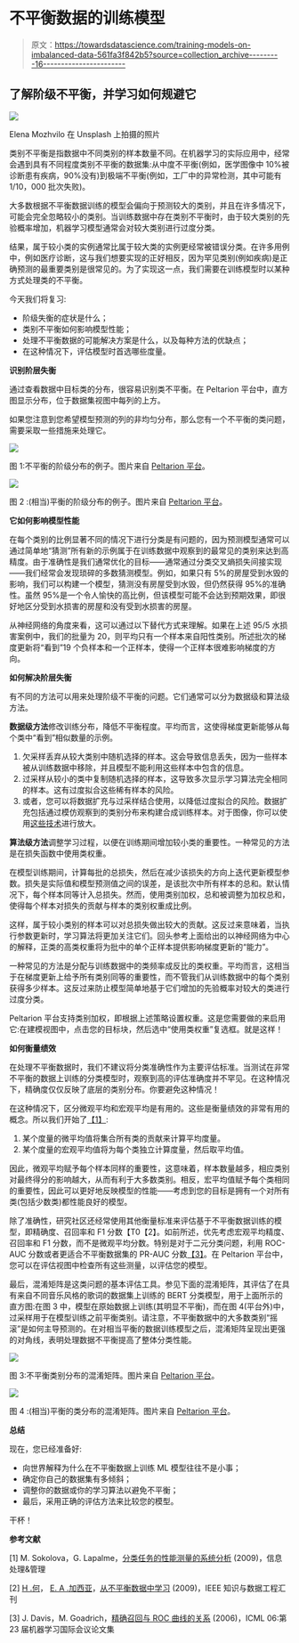 # 不平衡数据的训练模型

> 原文：<https://towardsdatascience.com/training-models-on-imbalanced-data-561fa3f842b5?source=collection_archive---------16----------------------->

## 了解阶级不平衡，并学习如何规避它

![](img/808ed06abec67df7afe98fdfeb709f75.png)

Elena Mozhvilo 在 Unsplash 上拍摄的照片

类别不平衡是指数据中不同类别的样本数量不同。在机器学习的实际应用中，经常会遇到具有不同程度类别不平衡的数据集:从中度不平衡(例如，医学图像中 10%被诊断患有疾病，90%没有)到极端不平衡(例如，工厂中的异常检测，其中可能有 1/10，000 批次失败)。

大多数根据不平衡数据训练的模型会偏向于预测较大的类别，并且在许多情况下，可能会完全忽略较小的类别。当训练数据中存在类别不平衡时，由于较大类别的先验概率增加，机器学习模型通常会对较大类别进行过度分类。

结果，属于较小类的实例通常比属于较大类的实例更经常被错误分类。在许多用例中，例如医疗诊断，这与我们想要实现的正好相反，因为罕见类别(例如疾病)是正确预测的最重要类别是很常见的。为了实现这一点，我们需要在训练模型时以某种方式处理类的不平衡。

今天我们将复习:

*   阶级失衡的症状是什么；
*   类别不平衡如何影响模型性能；
*   处理不平衡数据的可能解决方案是什么，以及每种方法的优缺点；
*   在这种情况下，评估模型时首选哪些度量。

**识别阶层失衡**

通过查看数据中目标类的分布，很容易识别类不平衡。在 Peltarion 平台中，直方图显示分布，位于数据集视图中每列的上方。

如果您注意到您希望模型预测的列的非均匀分布，那么您有一个不平衡的类问题，需要采取一些措施来处理它。

![](img/5861f9f90d72cf1fe19804da0cb0b8bb.png)

图 1:不平衡的阶级分布的例子。图片来自 [Peltarion 平台](https://platform.peltarion.com/)。

![](img/214894e86bb3185085ce5125713d5187.png)

图 2 :(相当)平衡的阶级分布的例子。图片来自 [Peltarion 平台](https://platform.peltarion.com/)。

**它如何影响模型性能**

在每个类别的比例显著不同的情况下进行分类是有问题的，因为预测模型通常可以通过简单地“猜测”所有新的示例属于在训练数据中观察到的最常见的类别来达到高精度。由于准确性是我们通常优化的目标——通常通过分类交叉熵损失间接实现——我们经常会发现琐碎的多数猜测模型。例如，如果只有 5%的房屋受到水毁的影响，我们可以构建一个模型，猜测没有房屋受到水毁，但仍然获得 95%的准确性。虽然 95%是一个令人愉快的高比例，但该模型可能不会达到预期效果，即很好地区分受到水损害的房屋和没有受到水损害的房屋。

从神经网络的角度来看，这可以通过以下替代方式来理解。如果在上述 95/5 水损害案例中，我们的批量为 20，则平均只有一个样本来自阳性类别。所述批次的梯度更新将“看到”19 个负样本和一个正样本，使得一个正样本很难影响梯度的方向。

**如何解决阶层失衡**

有不同的方法可以用来处理阶级不平衡的问题。它们通常可以分为数据级和算法级方法。

**数据级方法**修改训练分布，降低不平衡程度。平均而言，这使得梯度更新能够从每个类中“看到”相似数量的示例。

1.  欠采样丢弃从较大类别中随机选择的样本。这会导致信息丢失，因为一些样本被从训练数据中移除，并且模型不能利用这些样本中包含的信息。
2.  过采样从较小的类中复制随机选择的样本，这导致多次显示学习算法完全相同的样本。这有过度拟合这些稀有样本的风险。
3.  或者，您可以将数据扩充与过采样结合使用，以降低过度拟合的风险。数据扩充包括通过模仿观察到的类别分布来构建合成训练样本。对于图像，你可以使用[这些技术](https://peltarion.com/knowledge-center/documentation/modeling-view/build-an-ai-model/image-augmentation)进行放大。

**算法级方法**调整学习过程，以便在训练期间增加较小类的重要性。一种常见的方法是在损失函数中使用类权重。

在模型训练期间，计算每批的总损失，然后在减少该损失的方向上迭代更新模型参数。损失是实际值和模型预测值之间的误差，是该批次中所有样本的总和。默认情况下，每个样本同等计入总损失。然而，使用类别加权，总和被调整为加权总和，使得每个样本对损失的贡献与样本的类别权重成比例。

这样，属于较小类别的样本可以对总损失做出较大的贡献。这反过来意味着，当执行参数更新时，学习算法将更加关注它们。回头参考上面给出的以神经网络为中心的解释，正类的高类权重将为批中的单个正样本提供影响梯度更新的“能力”。

一种常见的方法是分配与训练数据中的类频率成反比的类权重。平均而言，这相当于在梯度更新上给予所有类别同等的重要性，而不管我们从训练数据中的每个类别获得多少样本。这反过来防止模型简单地基于它们增加的先验概率对较大的类进行过度分类。

Peltarion 平台支持类别加权，即根据上述策略设置权重。这是您需要做的来启用它:在建模视图中，点击您的目标块，然后选中“使用类权重”复选框。就是这样！

**如何衡量绩效**

在处理不平衡数据时，我们不建议将分类准确性作为主要评估标准。当测试在非常不平衡的数据上训练的分类模型时，观察到高的评估准确度并不罕见。在这种情况下，精确度仅仅反映了底层的类别分布。你要避免这种情况！

在这种情况下，区分微观平均和宏观平均是有用的。这些是衡量绩效的非常有用的概念。所以我们开始了[【1】](https://doi.org/10.1016/j.ipm.2009.03.002):

1.  某个度量的微平均值将集合所有类的贡献来计算平均度量。
2.  某个度量的宏观平均值将为每个类独立计算度量，然后取平均值。

因此，微观平均赋予每个样本同样的重要性，这意味着，样本数量越多，相应类别对最终得分的影响越大，从而有利于大多数类别。相反，宏平均值赋予每个类相同的重要性，因此可以更好地反映模型的性能——考虑到您的目标是拥有一个对所有类(包括少数类)都性能良好的模型。

除了准确性，研究社区还经常使用其他衡量标准来评估基于不平衡数据训练的模型，即精确度、召回率和 F1 分数【T0【2】。如前所述，优先考虑宏观平均精度、召回率和 F1 分数，而不是微观平均分数。特别是对于二元分类问题，利用 ROC-AUC 分数或者更适合不平衡数据集的 PR-AUC 分数[【3】](https://dl.acm.org/doi/10.1145/1143844.1143874)。在 Peltarion 平台中，您可以在评估视图中检查所有这些测量，以评估您的模型。

最后，混淆矩阵是这类问题的基本评估工具。参见下面的混淆矩阵，其评估了在具有来自不同音乐风格的歌词的数据集上训练的 BERT 分类模型，用于上面所示的直方图:在图 3 中，模型在原始数据上训练(其明显不平衡)，而在图 4(平台外)中，过采样用于在模型训练之前平衡类别。请注意，不平衡数据中的大多数类别“摇滚”是如何主导预测的。在对相当平衡的数据训练模型之后，混淆矩阵呈现出更强的对角线，表明处理数据不平衡提高了整体分类性能。

![](img/5d6f0eb8d5ff78a9328887a65e0d3bae.png)

图 3:不平衡类别分布的混淆矩阵。图片来自 [Peltarion 平台](https://platform.peltarion.com/)。

![](img/1894fa6f5331f5bebb3950207c5a3813.png)

图 4 :(相当)平衡的类分布的混淆矩阵。图片来自 [Peltarion 平台](https://platform.peltarion.com/)。

**总结**

现在，您已经准备好:

*   向世界解释为什么在不平衡数据上训练 ML 模型往往不是小事；
*   确定你自己的数据集有多倾斜；
*   调整你的数据或你的学习算法以避免不平衡；
*   最后，采用正确的评估方法来比较您的模型。

干杯！

**参考文献**

[1] M. Sokolova，G. Lapalme，[分类任务的性能测量的系统分析](https://doi.org/10.1016/j.ipm.2009.03.002) (2009)，信息处理&管理

[2] [H .何](https://ieeexplore.ieee.org/author/37291665900)， [E. A .加西亚](https://ieeexplore.ieee.org/author/37534980900)，[从不平衡数据中学习](https://doi.org/10.1109/TKDE.2008.239) (2009)，IEEE 知识与数据工程汇刊

[3] J. Davis，M. Goadrich，[精确召回与 ROC 曲线的关系](https://dl.acm.org/doi/10.1145/1143844.1143874) (2006)，ICML 06:第 23 届机器学习国际会议论文集